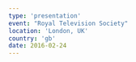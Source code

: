 ```yaml
---
type: 'presentation'
event: "Royal Television Society"
location: 'London, UK'
country: 'gb'
date: 2016-02-24
---
```

